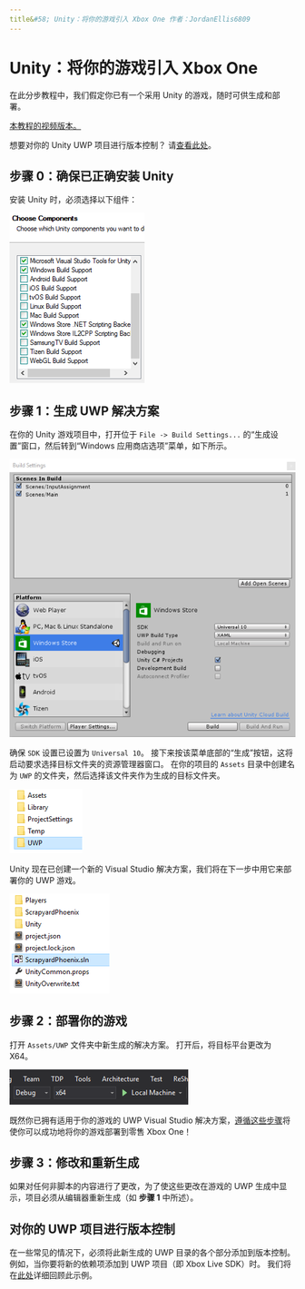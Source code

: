 ```yaml
---
title&#58; Unity：将你的游戏引入 Xbox One 作者：JordanEllis6809 
---
```


# Unity：将你的游戏引入 Xbox One

在此分步教程中，我们假定你已有一个采用 Unity 的游戏，随时可供生成和部署。

[本教程的视频版本。](https://www.youtube.com/watch?v=f0Ptvw7k-CE)

想要对你的 Unity UWP 项目进行版本控制？  请[查看此处](development-lanes-unity-versioning.md)。

## 步骤 0：确保已正确安装 Unity

安装 Unity 时，必须选择以下组件：

![Unity 安装组件](images/unity-install-components.png)

## 步骤 1：生成 UWP 解决方案

在你的 Unity 游戏项目中，打开位于 `File -> Build Settings...` 的“生成设置”窗口，然后转到“Windows 应用商店选项”菜单，如下所示。

![“生成设置”窗口](images/build-settings.png)

确保 `SDK` 设置已设置为 `Universal 10`。 接下来按该菜单底部的“生成”按钮，这将启动要求选择目标文件夹的资源管理器窗口。 在你的项目的 `Assets` 目录中创建名为 `UWP` 的文件夹，然后选择该文件夹作为生成的目标文件夹。

![生成目标文件夹](images/build-destination.png)

Unity 现在已创建一个新的 Visual Studio 解决方案，我们将在下一步中用它来部署你的 UWP 游戏。

![UWP VS 解决方案](images/uwp-vs-solution.png)

## 步骤 2：部署你的游戏

打开 `Assets/UWP` 文件夹中新生成的解决方案。  打开后，将目标平台更改为 X64。

![x64 生成平台](images/x64-build-platform.png)

既然你已拥有适用于你的游戏的 UWP Visual Studio 解决方案，[遵循这些步骤](https://msdn.microsoft.com/windows/uwp/xbox-apps/getting-started)将使你可以成功地将你的游戏部署到零售 Xbox One！

## 步骤 3：修改和重新生成

如果对任何非脚本的内容进行了更改，为了使这些更改在游戏的 UWP 生成中显示，项目必须从编辑器重新生成（如 __步骤 1__ 中所述）。

## 对你的 UWP 项目进行版本控制

在一些常见的情况下，必须将此新生成的 UWP 目录的各个部分添加到版本控制。  例如，当你要将新的依赖项添加到 UWP 项目（即 Xbox Live SDK）时。  我们将在[此处](development-lanes-unity-versioning.md)详细回顾此示例。



<!--HONumber=Jul16_HO2-->


